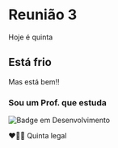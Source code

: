 # Reunião 3 

Hoje é quinta 

## Está frio
Mas está bem!!

### Sou um Prof. que estuda

![Badge em Desenvolvimento](http://img.shields.io/static/v1?label=STATUS&message=EM%20DESENVOLVIMENTO&color=GREEN&style=for-the-badge)

❤🤦‍♀️ Quinta legal



